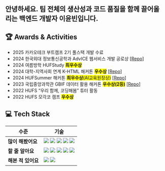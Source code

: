 ## 안녕하세요. 팀 전체의 생산성과 코드 품질을 함께 끌어올리는 백엔드 개발자 이윤빈입니다.


## 🏆 Awards & Activities
- 2025 카카오테크 부트캠프 2기 풀스택 개발 수료
- 2024 한국외대 정보통신공학과 AdvICE 웹서비스 개발 공로상 [[Repo](https://github.com/ICE-AdvICE/advICE-web)]
- 2024 여름방학 HUFStudy <span style="background-color: #FFFF00">**최우수상**</span>
- 2024 대학-지역사회 연계 K-HTML 해커톤 <span style="background-color: #FFFF00">**우수상**</span> [[Repo](https://github.com/K-HTML-ICE/Atthi)]
- 2024 HUFSummer 해커톤 <span style="background-color: #FFFF00">**최우수상**(AI교육원장상)</span> [[Repo](https://github.com/HUFSummer/Hufs-Summer-Hackathon)]
- 2023 국립중앙과학관 GBIF 데이터 활용 해커톤 <span style="background-color: #FFFF00">**우수상(2등)**</span> [[Repo](https://github.com/GBIF-smartpark/SmartPark)]
- 2022 HUFS “우리 함께, 코딩해봄” 튜터 활동
- 2022 HUFS 모각코 캠프 <span style="background-color: #FFFF00">**우수상**</span>

## 💻 Tech Stack

| 수준 | 기술 |
|------|------|
| **많이 해봤어요** | 	<img src="https://img.shields.io/badge/-Java-007396?style=flat-square&logo=java&logoColor=white"/> <img src="https://img.shields.io/badge/-Spring Boot-6DB33F?style=flat-square&logo=springboot&logoColor=white"/> <img src="https://img.shields.io/badge/-JPA-59666C?style=flat-square&logo=hibernate&logoColor=white"/> <img src="https://img.shields.io/badge/-MySQL-4479A1?style=flat-square&logo=mysql&logoColor=white"/> <img src="https://img.shields.io/badge/-Redis-DC382D?style=flat-square&logo=redis&logoColor=white"/>|
| **할 줄 알아요** | <img src="https://img.shields.io/badge/-Python-3776AB?style=flat-square&logo=python&logoColor=white"/> <img src="https://img.shields.io/badge/-JavaScript-F7DF1E?style=flat-square&logo=javascript&logoColor=black"/> <img src="https://img.shields.io/badge/-HTML-E34F26?style=flat-square&logo=html5&logoColor=white"/> <img src="https://img.shields.io/badge/-CSS-1572B6?style=flat-square&logo=css3&logoColor=white"/> <img src="https://img.shields.io/badge/-React-61DAFB?style=flat-square&logo=react&logoColor=black"/> |
| **해본 적 있어요** | <img src="https://img.shields.io/badge/-Dart-0175C2?style=flat-square&logo=dart&logoColor=white"/> <img src="https://img.shields.io/badge/-Flutter-02569B?style=flat-square&logo=flutter&logoColor=white"/> |
